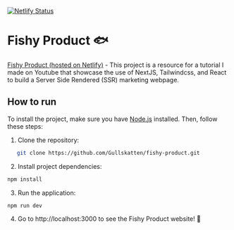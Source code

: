 [![Netlify Status](https://api.netlify.com/api/v1/badges/2fd7dbe5-c224-4a8e-bf46-a08001682844/deploy-status)](https://app.netlify.com/sites/fishy-product/deploys)

# Fishy Product 🐟

[Fishy Product (hosted on Netlify)](https://fishy-product.netlify.app/) -
This project is a resource for a tutorial I made on Youtube that showcase the use of NextJS, Tailwindcss, and React to build a Server Side Rendered (SSR) marketing webpage.

## How to run

To install the project, make sure you have [Node.js](https://nodejs.org) installed. Then, follow these steps:

1. Clone the repository:

```bash
   git clone https://github.com/Gullskatten/fishy-product.git
```

2. Install project dependencies:

```bash
npm install

```

3. Run the application:

```
npm run dev
```

4. Go to http://localhost:3000 to see the Fishy Product website! 🎉
